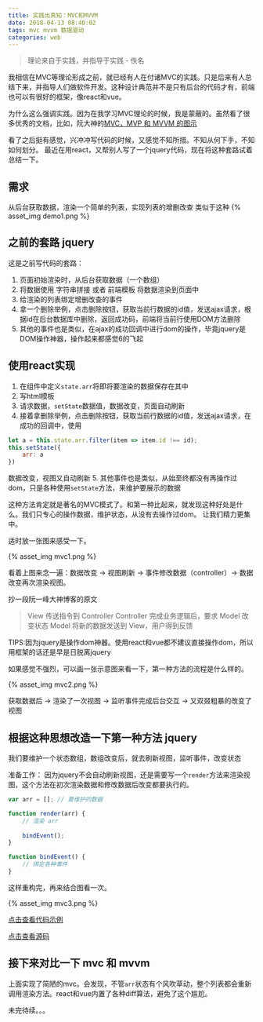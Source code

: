 ```yaml
---
title: 实践出真知：MVC和MVVM
date: 2018-04-13 08:40:02
tags: mvc mvvm 数据驱动
categories: web
---
```


> 理论来自于实践，并指导于实践 - 佚名

我相信在MVC等理论形成之前，就已经有人在付诸MVC的实践。只是后来有人总结下来，并指导人们做软件开发。这种设计典范并不是只有后台的代码才有，前端也可以有很好的框架，像react和vue。

为什么这么强调实践。因为在我学习MVC理论的时候，我是蒙蔽的。虽然看了很多优秀的文档，比如，阮大神的[MVC，MVP 和 MVVM 的图示](http://www.ruanyifeng.com/blog/2015/02/mvcmvp_mvvm.html)

看了之后挺有感觉，兴冲冲写代码的时候，又感觉不知所措。不知从何下手，不知如何划分。
最近在用react，又帮别人写了一个jquery代码，现在将这种套路试着总结一下。

## 需求
从后台获取数据，渲染一个简单的列表，实现列表的增删改查
类似于这种 
{% asset_img demo1.png %}

## 之前的套路 jquery

这是之前写代码的套路：
1. 页面初始渲染时，从后台获取数据（一个数组）
2. 将数据使用 字符串拼接 或者 前端模板 将数据渲染到页面中
3. 给渲染的列表绑定增删改查的事件
4. 拿一个删除举例，点击删除按钮，获取当前行数据的id值，发送ajax请求，根据id在后台数据库中删除，返回成功码，前端将当前行使用DOM方法删除
5. 其他的事件也是类似，在ajax的成功回调中进行dom的操作，毕竟jquery是DOM操作神器，操作起来都感觉6的飞起

## 使用react实现

1. 在组件中定义`state.arr`将即将要渲染的数据保存在其中
2. 写html模板
3. 请求数据，`setState`数据值，数据改变，页面自动刷新
4. 接着拿删除举例，点击删除按钮，获取当前行数据的id值，发送ajax请求，在成功的回调中，使用
``` js
let a = this.state.arr.filter(item => item.id !== id);
this.setState({
    arr: a
})
```
数据改变，视图又自动刷新
5. 其他事件也是类似，从始至终都没有再操作过dom，只是各种使用`setState`方法，来维护要展示的数据

这种方法肯定就是著名的MVC模式了。和第一种比起来，就发现这种好处是什么。我们只专心的操作数据，维护状态，从没有去操作过dom。
让我们精力更集中。

适时放一张图来感受一下。

{% asset_img mvc1.png %}

看着上图来念一遍：数据改变 -> 视图刷新 -> 事件修改数据（controller）-> 数据改变再次渲染视图。

抄一段阮一峰大神博客的原文
> View 传送指令到 Controller
> Controller 完成业务逻辑后，要求 Model 改变状态
> Model 将新的数据发送到 View，用户得到反馈

TIPS:因为jquery是操作dom神器。使用react和vue都不建议直接操作dom，所以用框架的话还是早是日脱离jquery

如果感觉不强烈，可以画一张示意图来看一下，第一种方法的流程是什么样的。

{% asset_img mvc2.png %}

获取数据后 -> 渲染了一次视图 -> 监听事件完成后台交互 -> 又双叕粗暴的改变了视图

## 根据这种思想改造一下第一种方法 jquery

我们要维护一个状态数组，数组改变后，就去刷新视图，监听事件，改变状态

准备工作：
因为jquery不会自动刷新视图，还是需要写一个`render`方法来渲染视图，这个方法在初次渲染数据和修改数据后改变都要执行的。

``` js
var arr = []; // 要维护的数据

function render(arr) {
    // 渲染 arr
    
    bindEvent();
}

function bindEvent() {
    // 绑定各种事件 
}

```
这样重构完，再来结合图看一次。

{% asset_img mvc3.png %}

[点击查看代码示例](https://joo-fanchang.github.io/2018/04/13/%E6%9D%A5%E8%87%AA%E5%AE%9E%E8%B7%B5%E7%9A%84MVC%E5%92%8CMVVM/form.html)

[点击查看源码](https://github.com/Joo-fanChang/Joo-fanChang.github.io/blob/master/2018/04/13/%E6%9D%A5%E8%87%AA%E5%AE%9E%E8%B7%B5%E7%9A%84MVC%E5%92%8CMVVM/form.html)


## 接下来对比一下 mvc 和 mvvm

上面实现了简陋的mvc。会发现，不管`arr`状态有个风吹草动，整个列表都会重新调用渲染方法。react和vue内置了各种diff算法，避免了这个尴尬。





未完待续。。。
